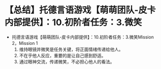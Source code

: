 # 【总结】托德言语游戏【萌萌团队-皮卡内部提供】：10.初阶者任务：3.微笑

-   托德言语游戏【萌萌团队-皮卡内部提供】：10.初阶者任务：3.微笑Mission 2，Mission 1
    1.  维持眼镜并微笑是任务关键，将正面情绪传递给他人。
    2.  不在乎他人反应，重要的是让自己感到舒适。
    3.  通过眼神交流，传递微笑，不必担心他人的看法。
